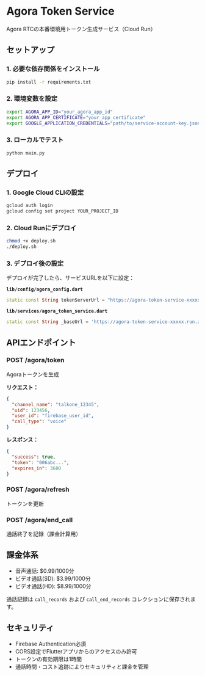 # Agora Token Service

Agora RTCの本番環境用トークン生成サービス（Cloud Run）

## セットアップ

### 1. 必要な依存関係をインストール
```bash
pip install -r requirements.txt
```

### 2. 環境変数を設定
```bash
export AGORA_APP_ID="your_agora_app_id"
export AGORA_APP_CERTIFICATE="your_app_certificate"
export GOOGLE_APPLICATION_CREDENTIALS="path/to/service-account-key.json"
```

### 3. ローカルでテスト
```bash
python main.py
```

## デプロイ

### 1. Google Cloud CLIの設定
```bash
gcloud auth login
gcloud config set project YOUR_PROJECT_ID
```

### 2. Cloud Runにデプロイ
```bash
chmod +x deploy.sh
./deploy.sh
```

### 3. デプロイ後の設定
デプロイが完了したら、サービスURLを以下に設定：

**`lib/config/agora_config.dart`**
```dart
static const String tokenServerUrl = "https://agora-token-service-xxxxx.run.app";
```

**`lib/services/agora_token_service.dart`**
```dart
static const String _baseUrl = 'https://agora-token-service-xxxxx.run.app';
```

## APIエンドポイント

### POST /agora/token
Agoraトークンを生成

**リクエスト：**
```json
{
  "channel_name": "talkone_12345",
  "uid": 123456,
  "user_id": "firebase_user_id",
  "call_type": "voice"
}
```

**レスポンス：**
```json
{
  "success": true,
  "token": "006abc...",
  "expires_in": 3600
}
```

### POST /agora/refresh
トークンを更新

### POST /agora/end_call
通話終了を記録（課金計算用）

## 課金体系

- 音声通話: $0.99/1000分
- ビデオ通話(SD): $3.99/1000分
- ビデオ通話(HD): $8.99/1000分

通話記録は `call_records` および `call_end_records` コレクションに保存されます。

## セキュリティ

- Firebase Authentication必須
- CORS設定でFlutterアプリからのアクセスのみ許可
- トークンの有効期限は1時間
- 通話時間・コスト追跡によりセキュリティと課金を管理